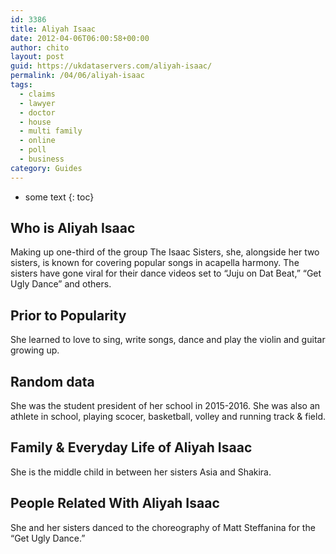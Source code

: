 ```yaml
---
id: 3386
title: Aliyah Isaac
date: 2012-04-06T06:00:58+00:00
author: chito
layout: post
guid: https://ukdataservers.com/aliyah-isaac/
permalink: /04/06/aliyah-isaac
tags:
  - claims
  - lawyer
  - doctor
  - house
  - multi family
  - online
  - poll
  - business
category: Guides
---
```


* some text
{: toc}
          
          
## Who is  Aliyah Isaac
                  
                  
                  
Making up one-third of the group The Isaac Sisters, she, alongside her two sisters, is known for covering popular songs in acapella harmony. The sisters have gone viral for their dance videos set to &#8220;Juju on Dat Beat,&#8221; &#8220;Get Ugly Dance&#8221; and others.
                  
                
                
                
## Prior to Popularity 
                  
                  
                  
She learned to love to sing, write songs, dance and play the violin and guitar growing up.
                  
                
                
                
## Random data 
                  
                  
                  
She was the student president of her school in 2015-2016. She was also an athlete in school, playing scocer, basketball, volley and running track & field.
                  
                
                
                
## Family & Everyday Life of Aliyah Isaac
                  
                  
                  
She is the middle child in between her sisters Asia and Shakira.
                  
                
                
                
## People Related With  Aliyah Isaac
                  
                  
                  
She and her sisters danced to the choreography of Matt Steffanina for the &#8220;Get Ugly Dance.&#8221;
                  
                
              
            
          
          
          
    
    
  
